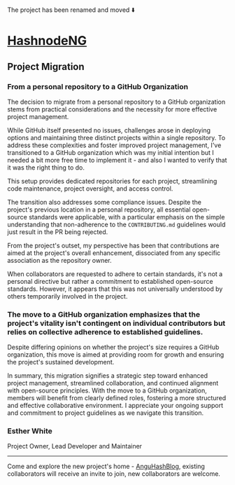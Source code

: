 

The project has been renamed and moved ⬇️

# [HashnodeNG](https://github.com/orgs/HashnodeNG)

## Project Migration

### From a personal repository to a GitHub Organization  

The decision to migrate from a personal repository to a GitHub organization stems from practical considerations and the necessity for more effective project management.

While GitHub itself presented no issues, challenges arose in deploying options and maintaining three distinct projects within a single repository. To address these complexities and foster improved project management, I've transitioned to a GitHub organization which was my initial intention but I needed a bit more free time to implement it - and also I wanted to verify that it was the right thing to do.

This setup provides dedicated repositories for each project, streamlining code maintenance, project oversight, and access control.

The transition also addresses some compliance issues. Despite the project's previous location in a personal repository, all essential open-source standards were applicable, with a particular emphasis on the simple understanding that non-adherence to the `CONTRIBUTING.md` guidelines would just result in the PR being rejected. 

From the project's outset, my perspective has been that contributions are aimed at the project's overall enhancement, dissociated from any specific association as the repository owner. 

When collaborators are requested to adhere to certain standards, it's not a personal directive but rather a commitment to established open-source standards.
However, it appears that this was not universally understood by others temporarily involved in the project.

### The move to a GitHub organization emphasizes that the project's vitality isn't contingent on individual contributors but relies on collective adherence to established guidelines.

Despite differing opinions on whether the project's size requires a GitHub organization, this move is aimed at providing room for growth and ensuring the project's sustained development.

In summary, this migration signifies a strategic step toward enhanced project management, streamlined collaboration, and continued alignment with open-source principles. With the move to a GitHub organization, members will benefit from clearly defined roles, fostering a more structured and effective collaborative environment. I appreciate your ongoing support and commitment to project guidelines as we navigate this transition.

### Esther White
Project Owner, Lead Developer and Maintainer

---

Come and explore the new project's home - [AnguHashBlog](https://github.com/orgs/AnguHashBlog), existing collaborators will receive an invite to join, new collaborators are welcome.

